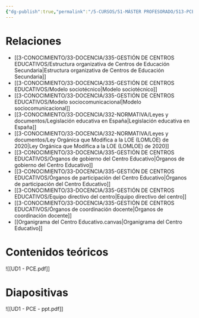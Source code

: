```yaml
---
{"dg-publish":true,"permalink":"/5-CURSOS/51-MÁSTER PROFESORADO/513-PCE/UD1 - Organización y estructura del centro/"}
---
```


# Relaciones
- [[3-CONOCIMIENTO/33-DOCENCIA/335-GESTIÓN DE CENTROS EDUCATIVOS/Estructura organizativa de Centros de Educación Secundaria\|Estructura organizativa de Centros de Educación Secundaria]]
- [[3-CONOCIMIENTO/33-DOCENCIA/335-GESTIÓN DE CENTROS EDUCATIVOS/Modelo sociotécnico\|Modelo sociotécnico]]
- [[3-CONOCIMIENTO/33-DOCENCIA/335-GESTIÓN DE CENTROS EDUCATIVOS/Modelo sociocomunicacional\|Modelo sociocomunicacional]]
- [[3-CONOCIMIENTO/33-DOCENCIA/332-NORMATIVA/Leyes y documentos/Legislación educativa en España\|Legislación educativa en España]]
- [[3-CONOCIMIENTO/33-DOCENCIA/332-NORMATIVA/Leyes y documentos/Ley Orgánica que Modifica a la LOE (LOMLOE) de 2020\|Ley Orgánica que Modifica a la LOE (LOMLOE) de 2020]]
- [[3-CONOCIMIENTO/33-DOCENCIA/335-GESTIÓN DE CENTROS EDUCATIVOS/Órganos de gobierno del Centro Educativo\|Órganos de gobierno del Centro Educativo]]
- [[3-CONOCIMIENTO/33-DOCENCIA/335-GESTIÓN DE CENTROS EDUCATIVOS/Órganos de participación del Centro Educativo\|Órganos de participación del Centro Educativo]]
- [[3-CONOCIMIENTO/33-DOCENCIA/335-GESTIÓN DE CENTROS EDUCATIVOS/Equipo directivo del centro\|Equipo directivo del centro]]
- [[3-CONOCIMIENTO/33-DOCENCIA/335-GESTIÓN DE CENTROS EDUCATIVOS/Órganos de coordinación docente\|Órganos de coordinación docente]]
- [[Organigrama del Centro Educativo.canvas|Organigrama del Centro Educativo]]


# Contenidos teóricos
![[UD1 - PCE.pdf]]
# Diapositivas
![[UD1 - PCE - ppt.pdf]]
